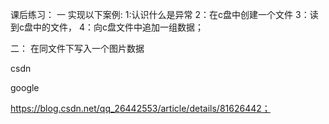 课后练习：
一 实现以下案例:
    1:认识什么是异常
    2：在c盘中创建一个文件
    3：读到c盘中的文件，
    4：向c盘文件中追加一组数据；

二： 在同文件下写入一个图片数据

csdn

google

https://blog.csdn.net/qq_26442553/article/details/81626442；